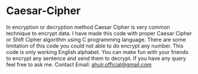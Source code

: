 # Caesar-Cipher
In encryption or decryption method Caesar Cipher is very common technique to encrypt data.
I have made this code with proper Caesar Cipher or Shift Cipher algorithm using C programming language.
There are some limitation of this code you could not able to do encrypt any number. This code is only working English alphabet.
You can make fun with your friends to encrypt any sentence and send them to decrypt.
If you have any query feel free to ask me.
Contact Email: ahulr.official@gmail.com
